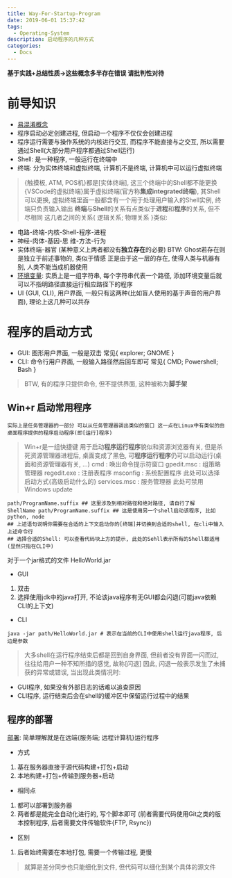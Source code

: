 ```yaml
---
title: Way-For-Startup-Program
date: 2019-06-01 15:37:42
tags:
  - Operating-System
description: 启动程序的几种方式
categories:
  - Docs
---
```


**基于实践+总结性质->这些概念多半存在错误 请批判性对待**

# 前导知识
- [易混淆概念](https://sailhe.github.io/2019/05/20/Confusing-Concept-In-Operating-System/)
- 程序启动必定创建进程, 但启动一个程序不仅仅会创建进程
- 程序运行需要与操作系统的内核进行交互, 而程序不能直接与之交互, 所以需要通过Shell(大部分用户程序都通过Shell运行)
- Shell: 是一种程序, 一般运行在终端中
- 终端: 分为实体终端和虚拟终端, 计算机不是终端, 计算机中可以运行虚拟终端
> {触摸板, ATM, POS机}都是[实体终端], 这三个终端中的Shell都不能更换
  {VSCode的虚拟终端}属于虚拟终端(官方称**集成integrated终端**), 其Shell可以更换, 虚拟终端里面一般都含有一个用于处理用户输入的Shell实例, 终端只负责输入输出
  **终端**与**Shell**的关系有点类似于**进程**和**程序**的关系, 但不尽相同
  这几者之间的关系{ 逻辑关系; 物理关系 }类似:
  - 电路-终端-内核-Shell-程序-进程
  - 神经-肉体-基因-思 维-方法-行为
  - 实体终端-器官 (某种意义上两者都没有**独立存在**的必要)
  BTW: Ghost若存在则是独立于前述事物的, 类似于情感
  正是由于这一层的存在, 使得人类与机器有别, 人类不能当成机器使用
- [环境变量](/2019/07/07/Environment): 实质上是一组字符串, 每个字符串代表一个路径, 添加环境变量后就可以不指明路径直接运行相应路径下的程序
- UI {GUI, CLI}, 用户界面, 一般只有这两种(比如盲人使用的基于声音的用户界面), 理论上这几种可以共存


# 程序的启动方式
- GUI: 图形用户界面, 一般是双击 常见{ explorer; GNOME }
- CLI: 命令行用户界面, 一般输入路径然后回车即可 常见{ CMD; Powershell; Bash }
> BTW, 有的程序只提供命令, 但不提供界面, 这种被称为**脚手架**

## Win+r 启动常用程序
  `实际上是任务管理器的一部分 可以从任务管理器调出类似的窗口 这一点在Linux中有类似的由桌面程序提供的程序启动程序(即[运行]程序)`
  > Win+r是一组快捷键 用于启动**程序运行程序**貌似和资源浏览器有关, 但是杀死资源管理器进程后, 桌面变成了黑色, 可**程序运行程序**仍可以启动运行(桌面和资源管理器有关, ...)
    cmd : 唤出命令提示符窗口
    gpedit.msc  : 组策略管理器
    regedit.exe : 注册表程序
    msconfig : 系统配置程序 此处可以选择启动方式{高级启动什么的}
    services.msc : 服务管理器 此处可禁用Windows update


``` shell
path/ProgramName.suffix ## 这里涉及到相对路径和绝对路径, 请自行了解
ShellName path/ProgramName.suffix ## 这是使用另一个shell启动该程序, 比如 python, node
## 上述语句说明你需要在合适的上下文启动你的[终端]并切换到合适的shell, 在cli中输入上述命令行
## 选择合适的Shell: 可以查看代码块上方的提示, 此处的Sehll表示所有的Shell都适用(显然只指在CLI中)
```

对于一个jar格式的文件 HelloWorld.jar
- GUI
1. 双击
2. 选择使用jdk中的java打开, 不论该java程序有无GUI都会闪退(可能java依赖CLI的上下文)
- CLI
```shell
java -jar path/HelloWorld.jar # 表示在当前的CLI中使用shell运行java程序, 后边是参数
```

>大多shell在运行程序结束后都是回到自身界面, 但前者没有界面一闪而过, 往往给用户一种不知所措的感觉, 故称[闪退]
 因此, 闪退一般表示发生了未捕获的异常或错误, 当出现此类情况时:
 - GUI程序, 如果没有外部日志的话难以追查原因
 - CLI程序, 运行结束后会在shell的缓冲区中保留运行过程中的结果


## 程序的部署
[部署](https://zh.wikipedia.org/zh-hans/软件部署): 简单理解就是在远端{服务端; 远程计算机}运行程序

- 方式
1. 基在服务器直接于源代码构建+打包+启动
2. 本地构建+打包+传输到服务器+启动

- 相同点
1. 都可以部署到服务器
2. 两者都是能完全自动化进行的, 写个脚本即可 (前者需要代码使用Git之类的版本控制程序, 后者需要文件传输软件{FTP, Rsync})

- 区别
1. 后者始终需要在本地打包, 需要一个传输过程, 更慢
> 就算是差分同步也只能细化到文件, 但代码可以细化到某个具体的源文件
